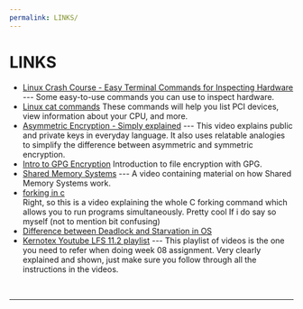 ```yaml
---
permalink: LINKS/
---
```


# LINKS

* [Linux Crash Course - Easy Terminal Commands for Inspecting Hardware](https://youtu.be/oGyJr-iUwt8?si=59V2boc0XfmlFekg) --- 
Some easy-to-use commands you can use to inspect hardware.
* [Linux cat commands](https://www.geeksforgeeks.org/cat-command-in-linux-with-examples/) 
These commands will help you list PCI devices, view information about your CPU, and more.
* [Asymmetric Encryption - Simply explained](https://www.youtube.com/watch?v=AQDCe585Lnc) ---
This video explains public and private keys in everyday language. It also uses relatable analogies to simplify the difference between asymmetric and symmetric encryption.
* [Intro to GPG Encryption](https://www.youtube.com/watch?v=DMGIlj7u7Eo&pp=ygUNcnNhIGxpbnV4IGdwZw%3D%3D)
Introduction to file encryption with GPG.
* [Shared Memory Systems](https://youtu.be/uHtzOFwgD74?si=v2cRNFtChuQhAGFH) --- A video containing material on how Shared Memory Systems work.
* [forking in c](https://www.youtube.com/watch?v=cex9XrZCU14/) <br>
Right, so this is a video explaining the whole C forking command which allows you to run programs simultaneously. Pretty cool If i do say so myself (not to mention bit confusing)
* [Difference between Deadlock and Starvation in OS](https://www.geeksforgeeks.org/difference-between-deadlock-and-starvation-in-os/)
* [Kernotex Youtube LFS 11.2 playlist](https://www.youtube.com/playlist?list=PLyc5xVO2uDsDlbR_LTP37nG6g4vbSSxSZ) ---
This playlist of videos is the one you need to refer when doing week 08 assignment. Very clearly explained and shown, just make sure you follow through all the instructions in the videos.
<br>
<hr>
